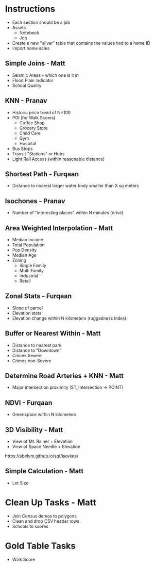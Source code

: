 # Instructions

- Each section should be a job
- Assets
    - Notebook
    - Job
- Create a new "silver" table that contains the values tied to a home ID
- Import home sales

## Simple Joins - Matt

- Seismic Areas - which one is it in
- Flood Plain Indicator
- School Quality

## KNN - Pranav

- Historic price trend of N=100
- POI (for Walk Scores)
    - Coffee Shop
    - Grocery Store
    - Child Care
    - Gym
    - Hospital
- Bus Stops
- Transit "Stations" or Hubs
- Light Rail Access (within reasonable distance)

## Shortest Path - Furqaan

- Distance to nearest larger water body smaller than X sq meters

## Isochones - Pranav

- Number of "interesting places" within N minutes (drive)

## Area Weighted Interpolation - Matt

- Median Income
- Total Population
- Pop Density
- Median Age
- Zoning 
    - Single Family
    - Multi Family
    - Industrial
    - Retail

## Zonal Stats - Furqaan

- Slope of parcel
- Elevation stats
- Elevation change within N kilometers (ruggedness index)

## Buffer or Nearest Within - Matt

- Distance to nearest park
- Distance to "Downtown"
- Crimes Severe
- Crimes non-Severe

## Determine Road Arteries + KNN - Matt

- Major intersection proximity (ST_Intersection -> POINT)

## NDVI - Furqaan

- Greenspace within N kilometers

## 3D Visibility -  Matt

- View of Mt. Rainer + Elevation
- View of Space Needle + Elevation

https://abelvm.github.io/sql/isovists/

## Simple Calculation - Matt

- Lot Size

# Clean Up Tasks - Matt

- Join Census demos to polygons
- Clean and drop CSV header rows
- Schools to scores

# Gold Table Tasks

- Walk Score
